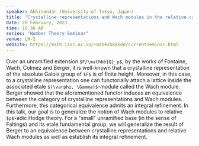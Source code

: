 ```yaml
---
speaker: Abhinandan (University of Tokyo, Japan)
title: "Crystalline representations and Wach modules in the relative case"
date: 28 February, 2023
time: 10.30 AM
series: "Number Theory Seminar"
venue: LH-2
website: https://math.iisc.ac.in/~maheshkakde/currentseminar.html
---
```


Over an unramified extension `$F/\mathbb{Q}_p$`, by the works of Fontaine, Wach, Colmez and Berger, it is well-known that a crystalline representation of the absolute Galois group of `$F$` is of finite height. Moreover, in this case, to a crystalline representation one can functorially attach a lattice inside the associated etale `$(\varphi, \Gamma)$`-module called the Wach module. Berger showed that the aforementioned functor induces an equivalence between the category of crystalline representations and Wach modules. Furthermore, this categorical equivalence admits an integral refinement. In this talk, our goal is to generalize the notion of Wach modules to relative `$p$`-adic Hodge theory. For a "small" unramified base (in the sense of Faltings) and its etale fundamental group, we will generalize the result of Berger to an equivalence between crystalline representations and relative Wach modules as well as establish its integral refinement.
